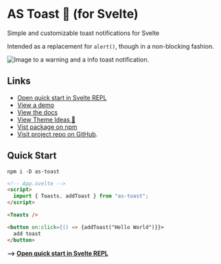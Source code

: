 # AS Toast 🍞 (for Svelte)

Simple and customizable toast notifications for Svelte

Intended as a replacement for `alert()`, though in a non-blocking fashion.

![Image to a warning and a info toast notification.](https://i.imgur.com/FCQkfSe.png)

## Links

- [Open quick start in Svelte REPL](https://svelte.dev/repl/ac1ac6289ab948b488fe2f17d122aaac?version=3.42.6)
- [View a demo](https://as-toast.vercel.app/#demo)
- [View the docs](https://as-toast.vercel.app/#docs)
- [View Theme Ideas 🎨](https://as-toast.vercel.app/#themes)
- [Vist package on npm](https://www.npmjs.com/package/as-toast)
- [Visit project repo on GitHub](https://github.com/SarcevicAntonio/as-toast).

## Quick Start

```
npm i -D as-toast
```

```html
<!-- App.svelte -->
<script>
  import { Toasts, addToast } from "as-toast";
</script>

<Toasts />

<button on:click={() => {addToast("Hello World")}}>
  add toast
</button>
```

**--> [Open quick start in Svelte REPL](https://svelte.dev/repl/ac1ac6289ab948b488fe2f17d122aaac?version=3.42.6)**
